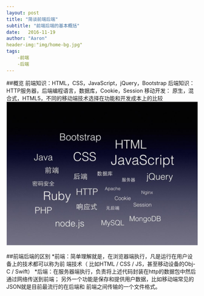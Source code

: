 ```yaml
---
layout: post
title: "简谈前端后端"
subtitle: "前端后端的基本概括"
date:   2016-11-19
author: "Aaron"
header-img:"img/home-bg.jpg"
tags:
    -前端
    -后端
---
```

##概览
前端知识：HTML，CSS，JavaScript，jQuery，Bootstrap
后端知识：HTTP服务器，后端编程语言，数据库，Cookie，Session
移动开发： 原生，混合式，HTML5，不同的移动端技术选择在功能和开发成本上的比较
![bootstrap-html](/img/in-post/post-js-version/bootstrap-html.png)

##前端后端的区别
*前端：简单理解就是，在浏览器端执行，凡是运行在用户设备上的技术都可以称为前
 端技术（ 比如HTML / CSS / JS，甚至移动设备的Obj-C / Swift）
*后端：在服务器端执行，负责将上述代码封装在http的数据包中然后通过网络传送到前端；
 另外一个功能是保存和提供用户数据，比如移动端常见的JSON就是目前最流行的在后端和
 前端之间传输的一个文件格式。
